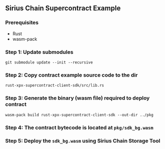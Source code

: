 ## Sirius Chain Supercontract Example

### Prerequisites
- Rust
- wasm-pack

### Step 1: Update submodules

`git submodule update --init --recursive`

### Step 2: Copy contract example source code to the dir
`rust-xpx-supercontract-client-sdk/src/lib.rs`

### Step 3: Generate the binary (wasm file) required to deploy contract 
`wasm-pack build rust-xpx-supercontract-client-sdk --out-dir ../pkg`

### Step 4: The contract bytecode is located at `pkg/sdk_bg.wasm`

### Step 5: Deploy the `sdk_bg.wasm` using Sirius Chain Storage Tool